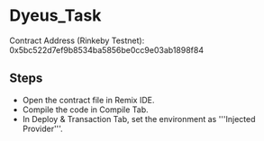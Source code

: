 # Dyeus_Task

Contract Address (Rinkeby Testnet): 0x5bc522d7ef9b8534ba5856be0cc9e03ab1898f84

## Steps
- Open the contract file in Remix IDE.
- Compile the code in Compile Tab.
- In Deploy & Transaction Tab, set the environment as '''Injected Provider'''.

